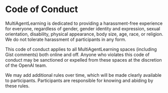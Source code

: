 # Code of Conduct

MultiAgentLearning is dedicated to providing a harassment-free experience for everyone, regardless of gender, gender identity and expression, sexual orientation, disability, physical appearance, body size, age, race, or religion. We do not tolerate harassment of participants in any form.

This code of conduct applies to all MultiAgentLearning spaces (including Gist comments) both online and off. Anyone who violates this code of conduct may be sanctioned or expelled from these spaces at the discretion of the OpenAI team.

We may add additional rules over time, which will be made clearly available to participants. Participants are responsible for knowing and abiding by these rules.